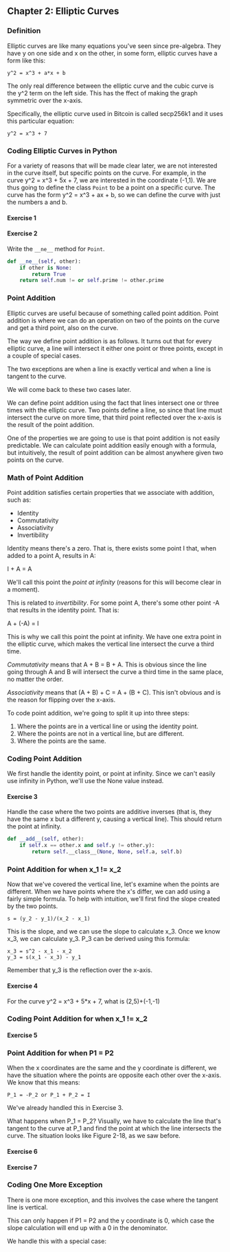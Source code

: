 ## Chapter 2: Elliptic Curves

### Definition

Elliptic curves are like many equations you've seen since pre-algebra. They have y on one side and x on the other, in some form, elliptic curves have a form like this:

```
y^2 = x^3 + a*x + b
```

The only real difference between the elliptic curve and the cubic curve is the y^2 term on the left side. This has the ffect of making the graph symmetric over the x-axis. 

Specifically, the elliptic curve used in Bitcoin is called secp256k1 and it uses this particular equation:

```
y^2 = x^3 + 7
```

### Coding Elliptic Curves in Python

For a variety of reasons that will be made clear later, we are not interested in the curve itself, but specific points on the curve. For example, in the curve y^2 = x^3 + 5x + 7, we are interested in the coordinate (-1,1). We are thus going to define the class `Point` to be a point on a specific curve. The curve has the form y^2 = x^3 + ax + b, so we can define the curve with just the numbers a and b.

#### Exercise 1

#### Exercise 2

Write the `__ne__` method for `Point`.

```python
def __ne__(self, other):
    if other is None:
        return True
    return self.num != or self.prime != other.prime
```

### Point Addition

Elliptic curves are useful because of something called point addition. Point addition is where we can do an operation on two of the points on the curve and get a third point, also on the curve.

The way we define point addition is as follows. It turns out that for every elliptic curve, a line will intersect it either one point or three points, except in a couple of special cases.

The two exceptions are when a line is exactly vertical and when a line is tangent to the curve.

We will come back to these two cases later.

We can define point addition using the fact that lines intersect one or three times with the elliptic curve. Two points define a line, so since that line must intersect the curve on more time, that third point reflected over the x-axis is the result of the point addition.

One of the properties we are going to use is that point addition is not easily predictable. We can calculate point addition easily enough with a formula, but intuitively, the result of point addition can be almost anywhere given two points on the curve. 

### Math of Point Addition

Point addition satisfies certain properties that we associate with addition, such as:

- Identity
- Commutativity
- Associativity
- Invertibility

Identity means there's a zero. That is, there exists some point I that, when added to a point A, results in A:

I + A = A

We'll call this point the _point at infinity_ (reasons for this will become clear in a moment).

This is related to _invertibility_. For some point A, there's some other point -A that results in the identity point. That is:

A + (-A) = I

This is why we call this point the point at infinity. We have one extra point in the elliptic curve, which makes the vertical line intersect the curve a third time.

_Commutativity_ means that A + B = B + A. This is obvious since the line going through A and B will intersect the curve a third time in the same place, no matter the order. 

_Associativity_ means that (A + B) + C = A + (B + C). This isn't obvious and is the reason for flipping over the x-axis. 

To code point addition, we're going to split it up into three steps:

1. Where the points are in a vertical line or using the identity point.
2. Where the points are not in a vertical line, but are different.
3. Where the points are the same. 

### Coding Point Addition

We first handle the identity point, or point at infinity. Since we can't easily use infinity in Python, we'll use the None value instead. 

#### Exercise 3

Handle the case where the two points are additive inverses (that is, they have the same x but a different y, causing a vertical line). This should return the point at infinity. 

```python
def __add__(self, other):
    if self.x == other.x and self.y != other.y):
        return self.__class__(None, None, self.a, self.b)
```

### Point Addition for when x_1 != x_2

Now that we've covered the vertical line, let's examine when the points are different. When we have points where the x's differ, we can add using a fairly simple formula. To help with intuition, we'll first find the slope created by the two points. 

```
s = (y_2 - y_1)/(x_2 - x_1)
```

This is the slope, and we can use the slope to calculate x_3. Once we know x_3, we can calculate y_3. P_3 can be derived using this formula:

```
x_3 = s^2 - x_1 - x_2
y_3 = s(x_1 - x_3) - y_1
```

Remember that y_3 is the reflection over the x-axis.

#### Exercise 4

For the curve y^2 = x^3 + 5*x + 7, what is (2,5)+(-1,-1)

### Coding Point Addition for when x_1 != x_2

#### Exercise 5

### Point Addition for when P1 = P2

When the x coordinates are the same and the y coordinate is different, we have the situation where the points are opposite each other over the x-axis. We know that this means:

```
P_1 = -P_2 or P_1 + P_2 = I
```

We've already handled this in Exercise 3.

What happens when P_1 = P_2? Visually, we have to calculate the line that's tangent to the curve at P_1 and find the point at which the line intersects the curve. The situation looks like Figure 2-18, as we saw before. 

#### Exercise 6

#### Exercise 7

### Coding One More Exception

There is one more exception, and this involves the case where the tangent line is vertical.

This can only happen if P1 = P2 and the y coordinate is 0, which case the slope calculation will end up with a 0 in the denominator. 

We handle this with a special case:



